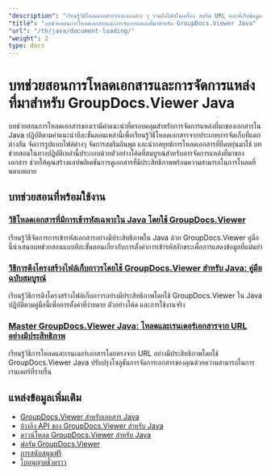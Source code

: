 ```yaml
---
"description": "เรียนรู้วิธีโหลดเอกสารจากแหล่งต่าง ๆ รวมถึงไฟล์ในเครื่อง สตรีม URL และที่เก็บข้อมูลบนคลาวด์ด้วย GroupDocs.Viewer สำหรับ Java"
"title": "บทช่วยสอนการโหลดเอกสารและการจัดการแหล่งที่มาสำหรับ GroupDocs.Viewer Java"
"url": "/th/java/document-loading/"
"weight": 2
type: docs
---
```

# บทช่วยสอนการโหลดเอกสารและการจัดการแหล่งที่มาสำหรับ GroupDocs.Viewer Java

บทช่วยสอนการโหลดเอกสารของเรามีคำแนะนำที่ครอบคลุมสำหรับการจัดการแหล่งที่มาของเอกสารใน Java ปฏิบัติตามคำแนะนำทีละขั้นตอนเหล่านี้เพื่อเรียนรู้วิธีโหลดเอกสารจากประเภทการจัดเก็บที่แตกต่างกัน จัดการรูปแบบไฟล์ต่างๆ จัดการสตรีมอินพุต และนำกลยุทธ์การโหลดเอกสารที่ยืดหยุ่นมาใช้ บทช่วยสอนในทางปฏิบัติเหล่านี้ประกอบด้วยตัวอย่างโค้ดที่สมบูรณ์สำหรับการจัดการแหล่งที่มาของเอกสาร ช่วยให้คุณสร้างแอปพลิเคชันการดูเอกสารที่มีประสิทธิภาพพร้อมความสามารถในการโหลดที่หลากหลาย

## บทช่วยสอนที่พร้อมใช้งาน

### [วิธีโหลดเอกสารที่มีการเข้ารหัสเฉพาะใน Java โดยใช้ GroupDocs.Viewer](./groupdocs-viewer-java-specific-encoding/)
เรียนรู้วิธีจัดการการเข้ารหัสเอกสารอย่างมีประสิทธิภาพใน Java ด้วย GroupDocs.Viewer คู่มือนี้นำเสนอบทช่วยสอนแบบทีละขั้นตอนเกี่ยวกับการตั้งค่าการเข้ารหัสอักขระเพื่อการแสดงข้อมูลที่แม่นยำ

### [วิธีการดึงโครงสร้างไฟล์เก็บถาวรโดยใช้ GroupDocs.Viewer สำหรับ Java: คู่มือฉบับสมบูรณ์](./groupdocs-viewer-java-retrieve-archive-structures/)
เรียนรู้วิธีการดึงโครงสร้างไฟล์เก็บถาวรอย่างมีประสิทธิภาพโดยใช้ GroupDocs.Viewer ใน Java ปฏิบัติตามคู่มือนี้เพื่อการตั้งค่าที่ง่ายดาย ตัวอย่างโค้ด และการใช้งานจริง

### [Master GroupDocs.Viewer Java: โหลดและเรนเดอร์เอกสารจาก URL อย่างมีประสิทธิภาพ](./groupdocs-viewer-java-load-render-url-documents/)
เรียนรู้วิธีการโหลดและเรนเดอร์เอกสารโดยตรงจาก URL อย่างมีประสิทธิภาพโดยใช้ GroupDocs.Viewer Java ปรับปรุงโซลูชันการจัดการเอกสารของคุณด้วยความสามารถในการเรนเดอร์ที่ราบรื่น

## แหล่งข้อมูลเพิ่มเติม

- [GroupDocs.Viewer สำหรับเอกสาร Java](https://docs.groupdocs.com/viewer/java/)
- [อ้างอิง API ของ GroupDocs.Viewer สำหรับ Java](https://reference.groupdocs.com/viewer/java/)
- [ดาวน์โหลด GroupDocs.Viewer สำหรับ Java](https://releases.groupdocs.com/viewer/java/)
- [ฟอรัม GroupDocs.Viewer](https://forum.groupdocs.com/c/viewer/9)
- [การสนับสนุนฟรี](https://forum.groupdocs.com/)
- [ใบอนุญาตชั่วคราว](https://purchase.groupdocs.com/temporary-license/)